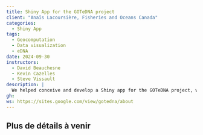 ```yaml
---
title: Shiny App for the GOTeDNA project
client: "Anaïs Lacoursière, Fisheries and Oceans Canada"
categories: 
  - Shiny App
tags: 
  - Geocomputation
  - Data visualization
  - eDNA
date: 2024-09-30
instructors:
  - David Beauchesne
  - Kevin Cazelles
  - Steve Vissault
description: | 
  We helped conceive and develop a Shiny app for the GOTeDNA project, which provides guidance on optimal eDNA sampling periods for effective monitoring programs. Our team worked closely with the GOTeDNA team to create an intuitive, user-friendly tool that enabled researchers to input environmental data, analyze sampling conditions, and receive recommendations for the best sampling times. By combining our technical expertise in Shiny app development with the scientific principles from GOTeDNA, we supported the optimization and interpretation of eDNA sampling strategies for biodiversity monitoring.
gh: 
ws: https://sites.google.com/view/gotedna/about
---
```


## Plus de détails à venir

